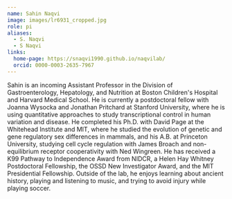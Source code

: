 ```yaml
---
name: Sahin Naqvi
image: images/lr6931_cropped.jpg
role: pi
aliases:
  - S. Naqvi
  - S Naqvi
links:
  home-page: https://snaqvi1990.github.io/naqvilab/
  orcid: 0000-0003-2635-7967
---
```


Sahin is an incoming Assistant Professor in the Division of Gastroenterology, Hepatology, and Nutrition at Boston Children's Hospital and Harvard Medical School. He is currently a postdoctoral fellow with Joanna Wysocka and Jonathan Pritchard at Stanford University, where he is using quantitative approaches to study transcriptional control in human variation and disease. He completed his Ph.D. with David Page at the Whitehead Institute and MIT, where he studied the evolution of genetic and gene regulatory sex differences in mammals, and his A.B. at Princeton University, studying cell cycle regulation with James Broach and non-equilibrium receptor cooperativity with Ned Wingreen. He has received a K99 Pathway to Independence Award from NIDCR, a Helen Hay Whitney Postdoctoral Fellowship, the OSSD New Investigator Award, and the MIT Presidential Fellowship. Outside of the lab, he enjoys learning about ancient history, playing and listening to music, and trying to avoid injury while playing soccer.
